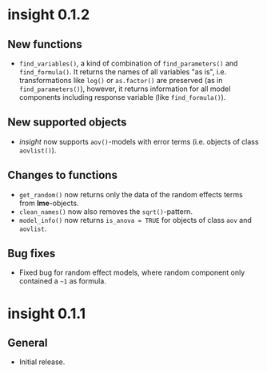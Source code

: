 # insight 0.1.2

## New functions

* `find_variables()`, a kind of combination of `find_parameters()` and `find_formula()`. It returns the names of all variables "as is", i.e. transformations like `log()` or `as.factor()` are preserved (as in `find_parameters()`), however, it returns information for all model components including response variable (like `find_formula()`).

## New supported objects

* _insight_ now supports `aov()`-models with error terms (i.e. objects of class `aovlist()`).

## Changes to functions

* `get_random()` now returns only the data of the random effects terms from **lme**-objects.
* `clean_names()` now also removes the `sqrt()`-pattern.
* `model_info()` now returns `is_anova = TRUE` for objects of class `aov` and `aovlist`.

## Bug fixes

* Fixed bug for random effect models, where random component only contained a `~1` as formula.

# insight 0.1.1

## General

* Initial release.